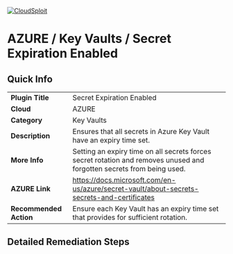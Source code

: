 [![CloudSploit](https://cloudsploit.com/img/logo-new-big-text-100.png "CloudSploit")](https://cloudsploit.com)

# AZURE / Key Vaults / Secret Expiration Enabled

## Quick Info

| | |
|-|-|
| **Plugin Title** | Secret Expiration Enabled |
| **Cloud** | AZURE |
| **Category** | Key Vaults |
| **Description** | Ensures that all secrets in Azure Key Vault have an expiry time set. |
| **More Info** | Setting an expiry time on all secrets forces secret rotation and removes unused and forgotten secrets from being used. |
| **AZURE Link** | https://docs.microsoft.com/en-us/azure/secret-vault/about-secrets-secrets-and-certificates |
| **Recommended Action** | Ensure each Key Vault has an expiry time set that provides for sufficient rotation. |

## Detailed Remediation Steps





